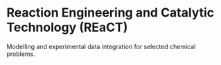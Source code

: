 # Reaction Engineering and Catalytic Technology (REaCT)
Modelling and experimental data integration for selected chemical problems.
